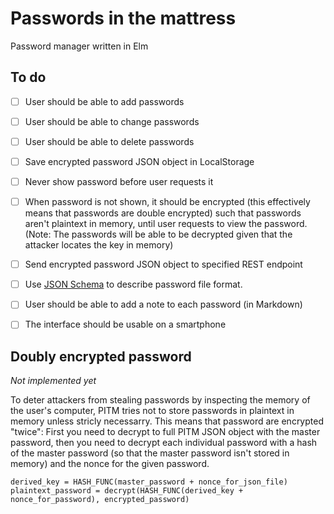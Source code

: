 Passwords in the mattress
=========================
Password manager written in Elm

To do
-----
- [ ] User should be able to add passwords
- [ ] User should be able to change passwords
- [ ] User should be able to delete passwords
- [ ] Save encrypted password JSON object in LocalStorage
- [ ] Never show password before user requests it
- [ ] When password is not shown, it should be encrypted (this effectively means that passwords are double encrypted)
      such that passwords aren't plaintext in memory, until user requests to view the password.  
      (Note: The passwords will be able to be decrypted given that the attacker locates the key in memory)
- [ ] Send encrypted password JSON object to specified REST endpoint
- [ ] Use [JSON Schema](http://json-schema.org/) to describe password file format.
- [ ] User should be able to add a note to each password (in Markdown)
- [ ] The interface should be usable on a smartphone


Doubly encrypted password
-------------------------
_Not implemented yet_

To deter attackers from stealing passwords by inspecting the memory of the user's computer,
PITM tries not to store passwords in plaintext in memory unless stricly necessarry.
This means that password are encrypted "twice": First you need to decrypt to full PITM JSON object
with the master password, then you need to decrypt each individual password with a hash of the
master password (so that the master password isn't stored in memory) and the nonce for the given
password.

    derived_key = HASH_FUNC(master_password + nonce_for_json_file)
    plaintext_password = decrypt(HASH_FUNC(derived_key + nonce_for_password), encrypted_password)

